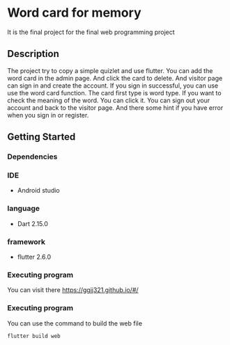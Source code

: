 # Word card for memory

It is the final project for the final web programming project

## Description

The project try to copy a simple quizlet and use flutter. You can add the word card in the admin page. And click the card to delete.
And visitor page can sign in and create the account. If you sign in successful, you can use use the word card function. 
The card first type is word type. If you want to check the meaning of the word. You can click it. You can sign out your 
account and back to the visitor page. And there some hint if you have error when you sign in or register.


## Getting Started

### Dependencies

### IDE
* Android studio

### language
* Dart 2.15.0

### framework
* flutter 2.6.0

### Executing program

You can visit there https://ggjj321.github.io/#/

### Executing program

You can use the command to build the web file
```
flutter build web
```
